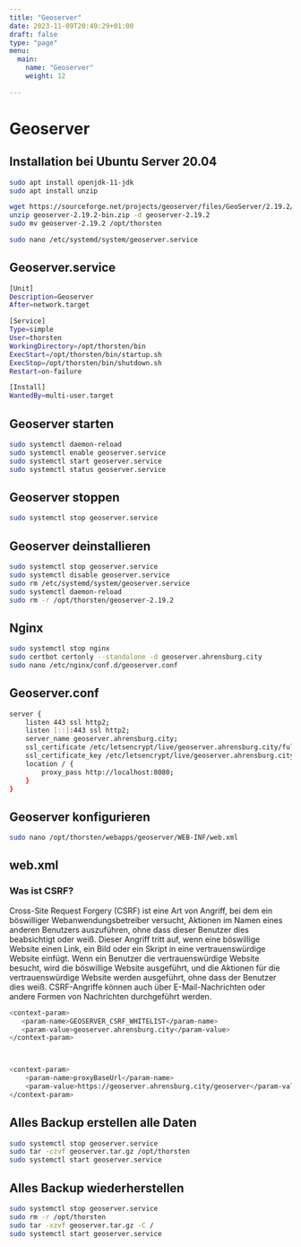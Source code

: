 ```yaml
---
title: "Geoserver"
date: 2023-11-09T20:49:29+01:00
draft: false
type: "page"
menu: 
  main:
    name: "Geoserver"
    weight: 12
    
---
```

# Geoserver
## Installation bei Ubuntu Server 20.04
```bash
sudo apt install openjdk-11-jdk
sudo apt install unzip

wget https://sourceforge.net/projects/geoserver/files/GeoServer/2.19.2/geoserver-2.19.2-bin.zip
unzip geoserver-2.19.2-bin.zip -d geoserver-2.19.2
sudo mv geoserver-2.19.2 /opt/thorsten 

sudo nano /etc/systemd/system/geoserver.service
```
## Geoserver.service
```bash
[Unit]
Description=Geoserver
After=network.target

[Service]
Type=simple
User=thorsten
WorkingDirectory=/opt/thorsten/bin
ExecStart=/opt/thorsten/bin/startup.sh
ExecStop=/opt/thorsten/bin/shutdown.sh
Restart=on-failure

[Install]
WantedBy=multi-user.target
```
## Geoserver starten
```bash
sudo systemctl daemon-reload
sudo systemctl enable geoserver.service
sudo systemctl start geoserver.service
sudo systemctl status geoserver.service
```
## Geoserver stoppen
```bash
sudo systemctl stop geoserver.service
```
## Geoserver deinstallieren
```bash
sudo systemctl stop geoserver.service
sudo systemctl disable geoserver.service
sudo rm /etc/systemd/system/geoserver.service
sudo systemctl daemon-reload
sudo rm -r /opt/thorsten/geoserver-2.19.2
```
## Nginx
```bash
sudo systemctl stop nginx
sudo certbot certonly --standalone -d geoserver.ahrensburg.city
sudo nano /etc/nginx/conf.d/geoserver.conf
```
## Geoserver.conf
```bash
server {
    listen 443 ssl http2;
    listen [::]:443 ssl http2;
    server_name geoserver.ahrensburg.city;
    ssl_certificate /etc/letsencrypt/live/geoserver.ahrensburg.city/fullchain.pem;
    ssl_certificate_key /etc/letsencrypt/live/geoserver.ahrensburg.city/privkey.pem;
    location / {
        proxy_pass http://localhost:8080;
    }
}
```

## Geoserver konfigurieren
```bash
sudo nano /opt/thorsten/webapps/geoserver/WEB-INF/web.xml
```
## web.xml
### Was ist CSRF?
Cross-Site Request Forgery (CSRF) ist eine Art von Angriff, bei dem ein böswilliger Webanwendungsbetreiber versucht, Aktionen im Namen eines anderen Benutzers auszuführen, ohne dass dieser Benutzer dies beabsichtigt oder weiß. Dieser Angriff tritt auf, wenn eine böswillige Website einen Link, ein Bild oder ein Skript in eine vertrauenswürdige Website einfügt. Wenn ein Benutzer die vertrauenswürdige Website besucht, wird die böswillige Website ausgeführt, und die Aktionen für die vertrauenswürdige Website werden ausgeführt, ohne dass der Benutzer dies weiß. CSRF-Angriffe können auch über E-Mail-Nachrichten oder andere Formen von Nachrichten durchgeführt werden.

```bash
<context-param>
   <param-name>GEOSERVER_CSRF_WHITELIST</param-name>
   <param-value>geoserver.ahrensburg.city</param-value>
</context-param>



<context-param>
    <param-name>proxyBaseUrl</param-name>
    <param-value>https://geoserver.ahrensburg.city/geoserver</param-value>
</context-param>
```

## Alles Backup erstellen alle Daten
```bash
sudo systemctl stop geoserver.service
sudo tar -czvf geoserver.tar.gz /opt/thorsten
sudo systemctl start geoserver.service
```
## Alles Backup wiederherstellen
```bash
sudo systemctl stop geoserver.service
sudo rm -r /opt/thorsten
sudo tar -xzvf geoserver.tar.gz -C /
sudo systemctl start geoserver.service
```








